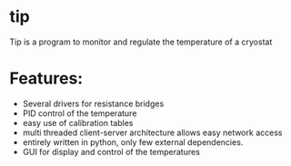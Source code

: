 
tip
===
Tip is a program to monitor and regulate the temperature of a cryostat

# Features:
  * Several drivers for resistance bridges
  * PID control of the temperature
  * easy use of calibration tables
  * multi threaded client-server architecture allows easy network access
  * entirely written in python, only few external dependencies.
  * GUI for display and control of the temperatures
